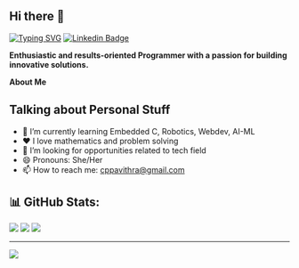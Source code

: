 ## Hi there 👋

[![Typing SVG](https://readme-typing-svg.demolab.com/?lines=Hey+there+👋,+I'm+Pavithra; )](https://git.io/typing-svg)
[![Linkedin Badge](https://img.shields.io/badge/-LinkedIn-0e76a8?style=flat-square&logo=Linkedin&logoColor=white)](https://linkedin.com/in/nikhilcp05)

**Enthusiastic and results-oriented Programmer with a passion for building innovative solutions.**

**About Me**


## **Talking about Personal Stuff**
- 🌱 I’m currently learning Embedded C, Robotics, Webdev, AI-ML
- ❤️  I love mathematics and problem solving
- 🤔 I’m looking for opportunities related to tech field
- 😄 Pronouns: She/Her
- 📫 How to reach me: cppavithra@gmail.com


## 📊 GitHub Stats:
![](https://github-readme-stats.vercel.app/api?username=CPPavithra&theme=blue-green&hide_border=false&include_all_commits=true&count_private=false)
![](https://github-readme-streak-stats.herokuapp.com/?user=CPPavithra&theme=blue-green&hide_border=false)
![](https://github-readme-stats.vercel.app/api/top-langs/?username=CPPavithra&theme=blue-green&hide_border=false&include_all_commits=true&count_private=false&layout=compact)



---
[![](https://visitcount.itsvg.in/api?id=CPPavithra&icon=2&color=0)](https://visitcount.itsvg.in)


<br/><br/>
